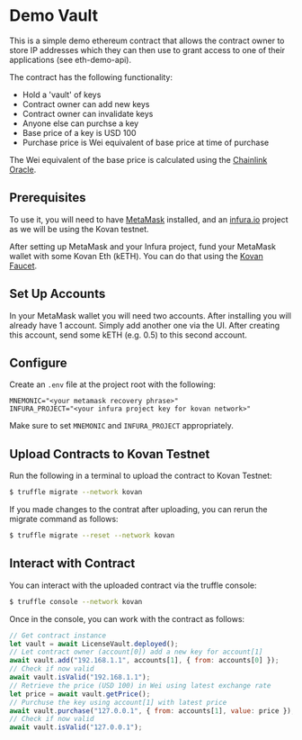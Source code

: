 # Demo Vault #

This is a simple demo ethereum contract that allows the contract owner to store
IP addresses which they can then use to grant access to one of their applications
(see eth-demo-api).

The contract has the following functionality:
* Hold a 'vault' of keys
* Contract owner can add new keys
* Contract owner can invalidate keys
* Anyone else can purchse a key
* Base price of a key is USD 100
* Purchase price is Wei equivalent of base price at time of purchase

The Wei equivalent of the base price is calculated using the [Chainlink Oracle](https://data.chain.link/).

## Prerequisites ##

To use it, you will need to have [MetaMask](https://metamask.io) installed, and
an [infura.io](https://infura.io) project as we will be using the Kovan testnet.

After setting up MetaMask and your Infura project, fund your MetaMask wallet with
some Kovan Eth (kETH). You can do that using the [Kovan Faucet](https://faucet.kovan.network).

## Set Up Accounts ##

In your MetaMask wallet you will need two accounts. After installing you will
already have 1 account. Simply add another one via the UI. After creating this
account, send some kETH (e.g. 0.5) to this second account.

## Configure ##

Create an `.env` file at the project root with the following:
```env
MNEMONIC="<your metamask recovery phrase>"
INFURA_PROJECT="<your infura project key for kovan network>"
```

Make sure to set `MNEMONIC` and `INFURA_PROJECT` appropriately.

## Upload Contracts to Kovan Testnet ##

Run the following in a terminal to upload the contract to Kovan Testnet:
```bash
$ truffle migrate --network kovan
```

If you made changes to the contrat after uploading, you can rerun the migrate
command as follows:
```bash
$ truffle migrate --reset --network kovan
```

## Interact with Contract ##

You can interact with the uploaded contract via the truffle console:
```bash
$ truffle console --network kovan
```

Once in the console, you can work with the contract as follows:
```js
// Get contract instance
let vault = await LicenseVault.deployed();
// Let contract owner (account[0]) add a new key for account[1]
await vault.add("192.168.1.1", accounts[1], { from: accounts[0] });
// Check if now valid
await vault.isValid("192.168.1.1");
// Retrieve the price (USD 100) in Wei using latest exchange rate
let price = await vault.getPrice();
// Purchuse the key using account[1] with latest price
await vault.purchase("127.0.0.1", { from: accounts[1], value: price });
// Check if now valid
await vault.isValid("127.0.0.1");
```
